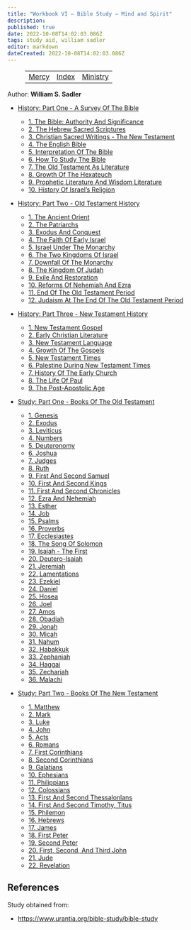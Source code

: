 ```yaml
---
title: "Workbook VI — Bible Study — Mind and Spirit"
description: 
published: true
date: 2022-10-08T14:02:03.086Z
tags: study aid, william sadler
editor: markdown
dateCreated: 2022-10-08T14:02:03.086Z
---
```


<figure class="table chapter-navigator">
	<table>
		<tbody>
		<tr>
			<td><a href="/en/article/William_S_Sadler/Workbook_6_Bible_Study/Mercy">Mercy</a></td>
			<td><a href="/en/article/William_S_Sadler/Workbook_6_Bible_Study/Index">Index</a></td>
			<td><a href="/en/article/William_S_Sadler/Workbook_6_Bible_Study/Ministry">Ministry</a></td>
		</tr>
		</tbody>
	</table>
</figure>

Author: **William S. Sadler**


- [History: Part One - A Survey Of The Bible](https://www.urantia.org/bible-study/history-part-one-survey-bible)
    - [1. The Bible: Authority And Significance](https://www.urantia.org/bible-study/1-bible-authority-and-significance)
    - [2. The Hebrew Sacred Scriptures](https://www.urantia.org/bible-study/2-hebrew-sacred-scriptures)
    - [3. Christian Sacred Writings - The New Testament](https://www.urantia.org/bible-study/3-christian-sacred-writings-new-testament)
    - [4. The English Bible](https://www.urantia.org/bible-study/4-english-bible)
    - [5. Interpretation Of The Bible](https://www.urantia.org/bible-study/5-interpretation-bible)
    - [6. How To Study The Bible](https://www.urantia.org/bible-study/6-how-study-bible)
    - [7. The Old Testament As Literature](https://www.urantia.org/bible-study/7-old-testament-literature)
    - [8. Growth Of The Hexateuch](https://www.urantia.org/bible-study/8-growth-hexateuch)
    - [9. Prophetic Literature And Wisdom Literature](https://www.urantia.org/bible-study/9-prophetic-literature-and-wisdom-literature)
    - [10. History Of Israel’s Religion](https://www.urantia.org/bible-study/10-history-israels-religion)


- [History: Part Two - Old Testament History](https://www.urantia.org/bible-study/history-part-two-old-testament-history)
    - [1. The Ancient Orient](https://www.urantia.org/bible-study/1-ancient-orient)
    - [2. The Patriarchs](https://www.urantia.org/bible-study/2-patriarchs)
    - [3. Exodus And Conquest](https://www.urantia.org/bible-study/3-exodus-and-conquest)
    - [4. The Faith Of Early Israel](https://www.urantia.org/bible-study/4-faith-early-israel)
    - [5. Israel Under The Monarchy](https://www.urantia.org/bible-study/5-israel-under-monarchy)
    - [6. The Two Kingdoms Of Israel](https://www.urantia.org/bible-study/6-two-kingdoms-israel)
    - [7. Downfall Of The Monarchy](https://www.urantia.org/bible-study/7-downfall-monarchy)
    - [8. The Kingdom Of Judah](https://www.urantia.org/bible-study/8-kingdom-judah)
    - [9. Exile And Restoration](https://www.urantia.org/bible-study/9-exile-and-restoration)
    - [10. Reforms Of Nehemiah And Ezra](https://www.urantia.org/bible-study/10-reforms-nehemiah-and-ezra)
    - [11. End Of The Old Testament Period](https://www.urantia.org/bible-study/11-end-old-testament-period)
    - [12. Judaism At The End Of The Old Testament Period](https://www.urantia.org/bible-study/12-judaism-end-old-testament-period)


- [History: Part Three - New Testament History](https://www.urantia.org/bible-study/history-part-three-new-testament-history)
    - [1. New Testament Gospel](https://www.urantia.org/bible-study/1-new-testament-gospel)
    - [2. Early Christian Literature](https://www.urantia.org/bible-study/2-early-christian-literature)
    - [3. New Testament Language](https://www.urantia.org/bible-study/3-new-testament-language)
    - [4. Growth Of The Gospels](https://www.urantia.org/bible-study/4-growth-gospels)
    - [5. New Testament Times](https://www.urantia.org/bible-study/5-new-testament-times)
    - [6. Palestine During New Testament Times](https://www.urantia.org/bible-study/6-palestine-during-new-testament-times)
    - [7. History Of The Early Church](https://www.urantia.org/bible-study/7-history-early-church)
    - [8. The Life Of Paul](https://www.urantia.org/bible-study/8-life-paul)
    - [9. The Post-Apostolic Age](https://www.urantia.org/bible-study/9-post-apostolic-age)


- [Study: Part One - Books Of The Old Testament](https://www.urantia.org/bible-study/study-part-one-books-old-testament)
    - [1. Genesis](https://www.urantia.org/bible-study/1-genesis)
    - [2. Exodus](https://www.urantia.org/bible-study/2-exodus)
    - [3. Leviticus](https://www.urantia.org/bible-study/3-leviticus)
    - [4. Numbers](https://www.urantia.org/bible-study/4-numbers)
    - [5. Deuteronomy](https://www.urantia.org/bible-study/5-deuteronomy)
    - [6. Joshua](https://www.urantia.org/bible-study/6-joshua)
    - [7. Judges](https://www.urantia.org/bible-study/7-judges)
    - [8. Ruth](https://www.urantia.org/bible-study/8-ruth)
    - [9. First And Second Samuel](https://www.urantia.org/bible-study/9-first-and-second-samuel)
    - [10. First And Second Kings](https://www.urantia.org/bible-study/10-first-and-second-kings)
    - [11. First And Second Chronicles](https://www.urantia.org/bible-study/11-first-and-second-chronicles)
    - [12. Ezra And Nehemiah](https://www.urantia.org/bible-study/12-ezra-and-nehemiah)
    - [13. Esther](https://www.urantia.org/bible-study/13-esther)
    - [14. Job](https://www.urantia.org/bible-study/14-job)
    - [15. Psalms](https://www.urantia.org/bible-study/15-psalms)
    - [16. Proverbs](https://www.urantia.org/bible-study/16-proverbs)
    - [17. Ecclesiastes](https://www.urantia.org/bible-study/17-ecclesiastes)
    - [18. The Song Of Solomon](https://www.urantia.org/bible-study/18-song-solomon)
    - [19. Isaiah - The First](https://www.urantia.org/bible-study/19-isaiah-first)
    - [20. Deutero-Isaiah](https://www.urantia.org/bible-study/20-deutero-isaiah)
    - [21. Jeremiah](https://www.urantia.org/bible-study/21-jeremiah)
    - [22. Lamentations](https://www.urantia.org/bible-study/22-lamentations)
    - [23. Ezekiel](https://www.urantia.org/bible-study/23-ezekiel)
    - [24. Daniel](https://www.urantia.org/bible-study/24-daniel)
    - [25. Hosea](https://www.urantia.org/bible-study/25-hosea)
    - [26. Joel](https://www.urantia.org/bible-study/26-joel)
    - [27. Amos](https://www.urantia.org/bible-study/27-amos)
    - [28. Obadiah](https://www.urantia.org/bible-study/28-obadiah)
    - [29. Jonah](https://www.urantia.org/bible-study/29-jonah)
    - [30. Micah](https://www.urantia.org/bible-study/30-micah)
    - [31. Nahum](https://www.urantia.org/bible-study/31-nahum)
    - [32. Habakkuk](https://www.urantia.org/bible-study/32-habakkuk)
    - [33. Zephaniah](https://www.urantia.org/bible-study/33-zephaniah)
    - [34. Haggai](https://www.urantia.org/bible-study/34-haggai)
    - [35. Zechariah](https://www.urantia.org/bible-study/35-zechariah)
    - [36. Malachi](https://www.urantia.org/bible-study/36-malachi)


- [Study: Part Two - Books Of The New Testament](https://www.urantia.org/bible-study/study-part-two-books-new-testament)
    - [1. Matthew](https://www.urantia.org/bible-study/1-matthew)
    - [2. Mark](https://www.urantia.org/bible-study/2-mark)
    - [3. Luke](https://www.urantia.org/bible-study/3-luke)
    - [4. John](https://www.urantia.org/bible-study/4-john)
    - [5. Acts](https://www.urantia.org/bible-study/5-acts)
    - [6. Romans](https://www.urantia.org/bible-study/6-romans)
    - [7. First Corinthians](https://www.urantia.org/bible-study/7-first-corinthians)
    - [8. Second Corinthians](https://www.urantia.org/bible-study/8-second-corinthians)
    - [9. Galatians](https://www.urantia.org/bible-study/9-galatians)
    - [10. Ephesians](https://www.urantia.org/bible-study/10-ephesians)
    - [11. Philippians](https://www.urantia.org/bible-study/11-philippians)
    - [12. Colossians](https://www.urantia.org/bible-study/12-colossians)
    - [13. First And Second Thessalonlans](https://www.urantia.org/bible-study/13-first-and-second-thessalonlans)
    - [14. First And Second Timothy, Titus](https://www.urantia.org/bible-study/14-first-and-second-timothy-titus)
    - [15. Philemon](https://www.urantia.org/bible-study/15-philemon)
    - [16. Hebrews](https://www.urantia.org/bible-study/16-hebrews)
    - [17. James](https://www.urantia.org/bible-study/17-james)
    - [18. First Peter](https://www.urantia.org/bible-study/18-first-peter)
    - [19. Second Peter](https://www.urantia.org/bible-study/19-second-peter)
    - [20. First, Second, And Third John](https://www.urantia.org/bible-study/20-first-second-and-third-john)
    - [21. Jude](https://www.urantia.org/bible-study/21-jude)
    - [22. Revelation](https://www.urantia.org/bible-study/22-revelation)

## References

Study obtained from:
- https://www.urantia.org/bible-study/bible-study